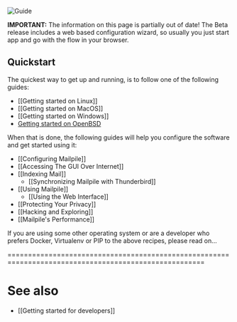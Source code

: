 ![Guide](https://github.com/pagekite/Mailpile/wiki/images/page-guide.png)


**IMPORTANT:** The information on this page is partially out of date!  The Beta release includes a web based configuration wizard, so usually you just start app and go with the flow in your browser.

## Quickstart

The quickest way to get up and running, is to follow one of the following guides:

* [[Getting started on Linux]]
* [[Getting started on MacOS]]
* [[Getting started on Windows]]
* [Getting started on OpenBSD](https://github.com/pagekite/Mailpile/wiki/Getting-started-on-Open-BSD)

When that is done, the following guides will help you configure the software and get started using it:

* [[Configuring Mailpile]]
* [[Accessing The GUI Over Internet]]
* [[Indexing Mail]]
  * [[Synchronizing Mailpile with Thunderbird]]
* [[Using Mailpile]]
  * [[Using the Web Interface]]
* [[Protecting Your Privacy]]
* [[Hacking and Exploring]]
* [[Mailpile's Performance]]

If you are using some other operating system or are a developer who prefers Docker, Virtualenv or PIP to the above recipes, please read on...

======================================================================================================

# See also

 * [[Getting started for developers]]